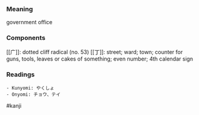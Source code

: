 ### Meaning

government office

### Components

[[广]]: dotted cliff radical (no. 53) [[丁]]: street; ward; town; counter for guns, tools, leaves or cakes of something; even number; 4th calendar sign

### Readings

```
- Kunyomi: やくしょ
- Onyomi: チョウ、テイ
```

#kanji